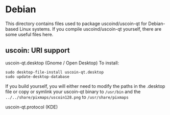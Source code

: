 
Debian
====================
This directory contains files used to package uscoind/uscoin-qt
for Debian-based Linux systems. If you compile uscoind/uscoin-qt yourself, there are some useful files here.

## uscoin: URI support ##


uscoin-qt.desktop  (Gnome / Open Desktop)
To install:

	sudo desktop-file-install uscoin-qt.desktop
	sudo update-desktop-database

If you build yourself, you will either need to modify the paths in
the .desktop file or copy or symlink your uscoin-qt binary to `/usr/bin`
and the `../../share/pixmaps/uscoin128.png` to `/usr/share/pixmaps`

uscoin-qt.protocol (KDE)

